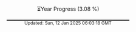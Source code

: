 <p align="center">
⏳Year Progress (3.08 %)<br>
▁▁▁▁▁▁▁▁▁▁▁▁▁▁▁▁▁▁▁▁▁▁▁▁▁▁▁▁▁▁ <br>
<sub>Updated: Sun, 12 Jan 2025 06:03:18 GMT</sub>
</p>

